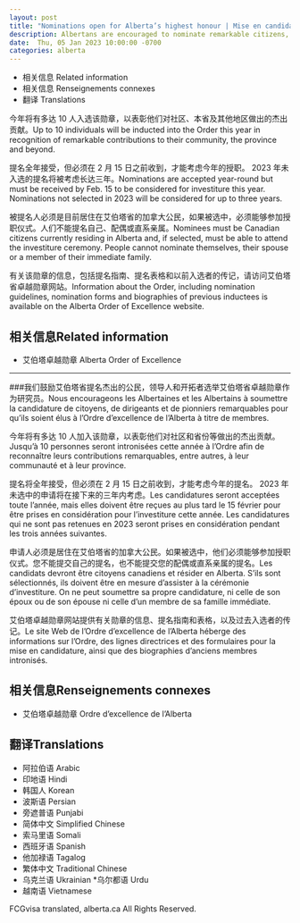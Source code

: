 ```yaml
---
layout: post
title: "Nominations open for Alberta’s highest honour | Mise en candidature pour la plus haute distinction de l’Alberta"
description: Albertans are encouraged to nominate remarkable citizens, leaders and innovators for membership in the Alberta Order of Excellence.
date:  Thu, 05 Jan 2023 10:00:00 -0700
categories: alberta
---
```


*  相关信息 Related information
* 相关信息 Renseignements connexes
* 翻译 Translations

今年将有多达 10 人入选该勋章，以表彰他们对社区、本省及其他地区做出的杰出贡献。Up to 10 individuals will be inducted into the Order this year in recognition of remarkable contributions to their community, the province and beyond.

提名全年接受，但必须在 2 月 15 日之前收到，才能考虑今年的授职。 2023 年未入选的提名将被考虑长达三年。Nominations are accepted year-round but must be received by Feb. 15 to be considered for investiture this year. Nominations not selected in 2023 will be considered for up to three years.

被提名人必须是目前居住在艾伯塔省的加拿大公民，如果被选中，必须能够参加授职仪式。人们不能提名自己、配偶或直系亲属。Nominees must be Canadian citizens currently residing in Alberta and, if selected, must be able to attend the investiture ceremony. People cannot nominate themselves, their spouse or a member of their immediate family.

有关该勋章的信息，包括提名指南、提名表格和以前入选者的传记，请访问艾伯塔省卓越勋章网站。Information about the Order, including nomination guidelines, nomination forms and biographies of previous inductees is available on the Alberta Order of Excellence website.

## 相关信息Related information

* 艾伯塔卓越勋章 Alberta Order of Excellence

* * ** *

###我们鼓励艾伯塔省提名杰出的公民，领导人和开拓者选举艾伯塔省卓越勋章作为研究员。Nous encourageons les Albertaines et les Albertains à soumettre la candidature de citoyens, de dirigeants et de pionniers remarquables pour qu’ils soient élus à l’Ordre d’excellence de l’Alberta à titre de membres.

今年将有多达 10 人加入该勋章，以表彰他们对社区和省份等做出的杰出贡献。Jusqu’à 10 personnes seront intronisées cette année à l’Ordre afin de reconnaître leurs contributions remarquables, entre autres, à leur communauté et à leur province.

提名将全年接受，但必须在 2 月 15 日之前收到，才能考虑今年的提名。 2023 年未选中的申请将在接下来的三年内考虑。Les candidatures seront acceptées toute l’année, mais elles doivent être reçues au plus tard le 15 février pour être prises en considération pour l’investiture cette année. Les candidatures qui ne sont pas retenues en 2023 seront prises en considération pendant les trois années suivantes.

申请人必须是居住在艾伯塔省的加拿大公民。如果被选中，他们必须能够参加授职仪式。您不能提交自己的提名，也不能提交您的配偶或直系亲属的提名。Les candidats devront être citoyens canadiens et résider en Alberta. S’ils sont sélectionnés, ils doivent être en mesure d’assister à la cérémonie d’investiture. On ne peut soumettre sa propre candidature, ni celle de son époux ou de son épouse ni celle d’un membre de sa famille immédiate.

艾伯塔卓越勋章网站提供有关勋章的信息、提名指南和表格，以及过去入选者的传记。Le site Web de l’Ordre d’excellence de l’Alberta héberge des informations sur l’Ordre, des lignes directrices et des formulaires pour la mise en candidature, ainsi que des biographies d’anciens membres intronisés.

## 相关信息Renseignements connexes

* 艾伯塔卓越勋章 Ordre d’excellence de l’Alberta

## 翻译Translations

* 阿拉伯语 Arabic
* 印地语 Hindi
*  韩国人 Korean
* 波斯语 Persian
* 旁遮普语 Punjabi
*  简体中文 Simplified Chinese
* 索马里语 Somali
*  西班牙语 Spanish
* 他加禄语 Tagalog
*  繁体中文 Traditional Chinese
* 乌克兰语 Ukrainian
*乌尔都语 Urdu
* 越南语 Vietnamese

FCGvisa translated, alberta.ca All Rights Reserved.
